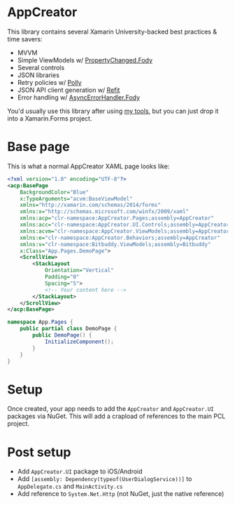 # AppCreator

This library contains several Xamarin University-backed best practices & time savers:

- MVVM
- Simple ViewModels w/ [PropertyChanged.Fody](https://github.com/Fody/PropertyChanged)
- Several controls
- JSON libraries
- Retry policies w/ [Polly](https://github.com/michael-wolfenden/Polly)
- JSON API client generation w/ [Refit](https://github.com/paulcbetts/refit)
- Error handling w/ [AsyncErrorHandler.Fody](https://github.com/Fody/AsyncErrorHandler)

You'd usually use this library after using [my tools](http://tools.bscheiman.org), but you can just drop it into a Xamarin.Forms project.

# Base page

This is what a normal AppCreator XAML page looks like:

```xml
<?xml version="1.0" encoding="UTF-8"?>
<acp:BasePage
	BackgroundColor="Blue"
	x:TypeArguments="acvm:BaseViewModel"
	xmlns="http://xamarin.com/schemas/2014/forms"
	xmlns:x="http://schemas.microsoft.com/winfx/2009/xaml"
	xmlns:acp="clr-namespace:AppCreator.Pages;assembly=AppCreator"
	xmlns:acc="clr-namespace:AppCreator.UI.Controls;assembly=AppCreator.UI"
	xmlns:acvm="clr-namespace:AppCreator.ViewModels;assembly=AppCreator"
	xmlns:e="clr-namespace:AppCreator.Behaviors;assembly=AppCreator"
	xmlns:v="clr-namespace:Bitbuddy.ViewModels;assembly=Bitbuddy"
	x:Class="App.Pages.DemoPage">
	<ScrollView>
		<StackLayout
			Orientation="Vertical"
			Padding="0"
			Spacing="5">
			<!-- Your content here -->
		</StackLayout>
	</ScrollView>
</acp:BasePage>
```
```csharp
namespace App.Pages {
	public partial class DemoPage {
		public DemoPage() {
			InitializeComponent();
		}
	}
}
```

# Setup

Once created, your app needs to add the `AppCreator` and `AppCreator.UI` packages via NuGet. This will add a crapload of references to the main PCL project.


# Post setup

- Add `AppCreator.UI` package to iOS/Android
- Add `[assembly: Dependency(typeof(UserDialogService))]` to `AppDelegate.cs` and `MainActivity.cs`
- Add reference to `System.Net.Http` (not NuGet, just the native reference)
